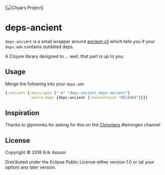 [![Clojars Project](https://img.shields.io/clojars/v/slipset/deps-ancient.svg)]
# deps-ancient

`deps-ancient` is a small wrapper around [ancient-clj](https://github.com/xsc/lein-ancient/tree/master/ancient-clj) which tells you if your `deps.edn` contains outdated deps.

A Clojure library designed to ... well, that part is up to you.

## Usage

Merge the following into your `deps.edn`
```clojure
{:ancient {:main-opts ["-m" "deps-ancient.deps-ancient"]
           :extra-deps {deps-ancient {:mvn/version "RELEASE"}}}}
```

## Inspiration

Thanks to @pmonks for asking for this on the [Clojurians](http://clojurians.net) #leiningen channel
## License

Copyright © 2018 Erik Assum

Distributed under the Eclipse Public License either version 1.0 or (at
your option) any later version.
